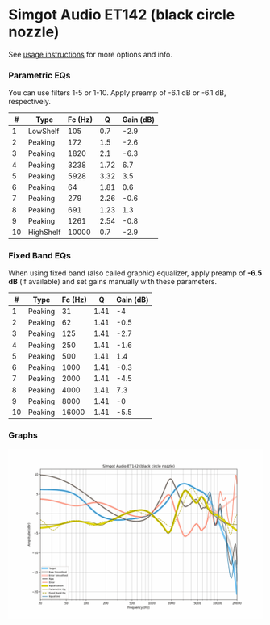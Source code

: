 # Simgot Audio ET142 (black circle nozzle)
See [usage instructions](https://github.com/jaakkopasanen/AutoEq#usage) for more options and info.

### Parametric EQs
You can use filters 1-5 or 1-10. Apply preamp of -6.1 dB or -6.1 dB, respectively.

|   # | Type      |   Fc (Hz) |    Q |   Gain (dB) |
|-----|-----------|-----------|------|-------------|
|   1 | LowShelf  |       105 | 0.7  |        -2.9 |
|   2 | Peaking   |       172 | 1.5  |        -2.6 |
|   3 | Peaking   |      1820 | 2.1  |        -6.3 |
|   4 | Peaking   |      3238 | 1.72 |         6.7 |
|   5 | Peaking   |      5928 | 3.32 |         3.5 |
|   6 | Peaking   |        64 | 1.81 |         0.6 |
|   7 | Peaking   |       279 | 2.26 |        -0.6 |
|   8 | Peaking   |       691 | 1.23 |         1.3 |
|   9 | Peaking   |      1261 | 2.54 |        -0.8 |
|  10 | HighShelf |     10000 | 0.7  |        -2.9 |

### Fixed Band EQs
When using fixed band (also called graphic) equalizer, apply preamp of **-6.5 dB** (if available) and set gains manually with these parameters.

|   # | Type    |   Fc (Hz) |    Q |   Gain (dB) |
|-----|---------|-----------|------|-------------|
|   1 | Peaking |        31 | 1.41 |        -4   |
|   2 | Peaking |        62 | 1.41 |        -0.5 |
|   3 | Peaking |       125 | 1.41 |        -2.7 |
|   4 | Peaking |       250 | 1.41 |        -1.6 |
|   5 | Peaking |       500 | 1.41 |         1.4 |
|   6 | Peaking |      1000 | 1.41 |        -0.3 |
|   7 | Peaking |      2000 | 1.41 |        -4.5 |
|   8 | Peaking |      4000 | 1.41 |         7.3 |
|   9 | Peaking |      8000 | 1.41 |        -0   |
|  10 | Peaking |     16000 | 1.41 |        -5.5 |

### Graphs
![](./Simgot%20Audio%20ET142%20(black%20circle%20nozzle).png)
